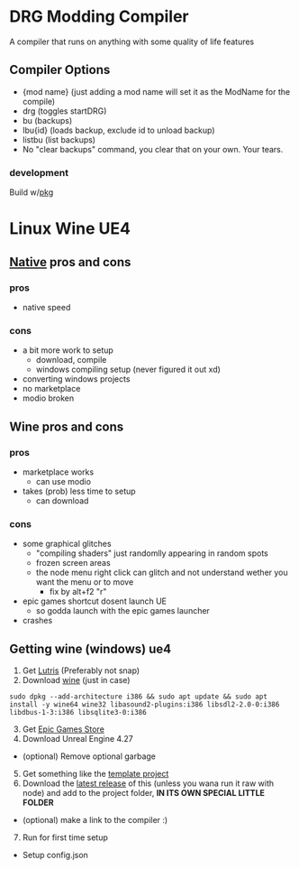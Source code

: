 # DRG Modding Compiler
A compiler that runs on anything with some quality of life features

## Compiler Options
- {mod name} (just adding a mod name will set it as the ModName for the compile)
- drg (toggles startDRG)
- bu (backups)
- lbu{id} (loads backup, exclude id to unload backup)
- listbu (list backups)
- No "clear backups" command, you clear that on your own. Your tears.

### development
Build w/[pkg](https://www.npmjs.com/package/pkg)

# Linux Wine UE4

## [Native](https://docs.unrealengine.com/4.27/en-US/SharingAndReleasing/Linux/BeginnerLinuxDeveloper/SettingUpAnUnrealWorkflow/) pros and cons
### pros
- native speed

### cons
- a bit more work to setup
  - download, compile
  - windows compiling setup (never figured it out xd)
- converting windows projects
- no marketplace
- modio broken

## Wine pros and cons
### pros
- marketplace works
  - can use modio
- takes (prob) less time to setup
  - can download

### cons
- some graphical glitches
  - "compiling shaders" just randomlly appearing in random spots
  - frozen screen areas
  - the node menu right click can glitch and not understand wether you want the menu or to move
    - fix by alt+f2 "r"
- epic games shortcut dosent launch UE
  - so godda launch with the epic games launcher
- crashes

## Getting wine (windows) ue4

1. Get [Lutris](https://lutris.net/downloads) (Preferably not snap)
2. Download [wine](https://github.com/lutris/docs/blob/master/WineDependencies.md) (just in case)
```
sudo dpkg --add-architecture i386 && sudo apt update && sudo apt install -y wine64 wine32 libasound2-plugins:i386 libsdl2-2.0-0:i386 libdbus-1-3:i386 libsqlite3-0:i386
```
3. Get [Epic Games Store](https://lutris.net/games/epic-games-store/)
4. Download Unreal Engine 4.27
- (optional) Remove optional garbage
5. Get something like the [template project](https://github.com/DRG-Modding/FSD-Template)
6. Download the [latest release](https://github.com/MrCreaper/drg-linux-modding/releases) of this (unless you wana run it raw with node) and add to the project folder, **IN ITS OWN SPECIAL LITTLE FOLDER**
- (optional) make a link to the compiler :)
7. Run for first time setup
- Setup config.json